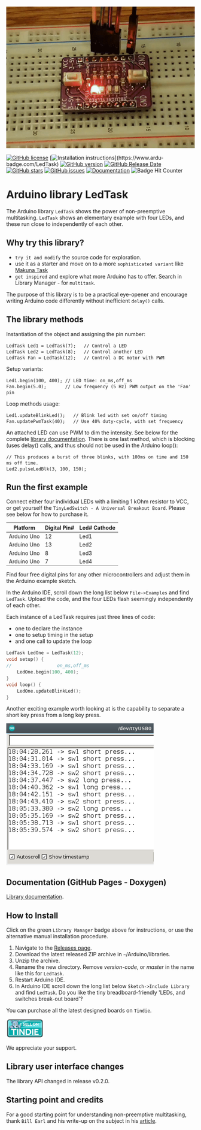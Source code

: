 ![Display](./images/leds.gif)

[![GitHub license](https://img.shields.io/github/license/berrak/LedTask.svg?logo=gnu&logoColor=ffffff)](https://github.com/berrak/LedTask/blob/master/LICENSE)
[![Installation instructions](https://www.ardu-badge.com/badge/LedTask.svg?)](https://www.ardu-badge.com/LedTask)
[![GitHub version](https://img.shields.io/github/release/berrak/LedTask.svg?logo=github&logoColor=ffffff)](https://github.com/berrak/LedTask/releases/latest)
[![GitHub Release Date](https://img.shields.io/github/release-date/berrak/LedTask.svg?logo=github&logoColor=ffffff)](https://github.com/berrak/LedTask/releases/latest)
[![GitHub stars](https://img.shields.io/github/stars/berrak/LedTask.svg?logo=github&logoColor=ffffff)](https://github.com/berrak/LedTask/stargazers)
[![GitHub issues](https://img.shields.io/github/issues/berrak/LedTask.svg?logo=github&logoColor=ffffff)](https://github.com/berrak/LedTask/issues)
[![Documentation](https://img.shields.io/badge/documentation-doxygen-green.svg)](http://berrak.github.io/LedTask/)
![Badge Hit Counter](https://visitor-badge.laobi.icu/badge?page_id=berrak_LedTask)

# Arduino library LedTask
The Arduino library `LedTask` shows the power of non-preemptive multitasking. `LedTask` shows an elementary example with four LEDs, and these run close to independently of each other. 

## Why try this library?

- `try it and modify` the source code for exploration.
- use it as a starter and move on to a more `sophisticated variant` like [Makuna Task](https://github.com/Makuna/Task) 
- `get inspired` and explore what more Arduino has to offer. Search in Library Manager - for `multitask`.

The purpose of this library is to be a practical eye-opener and encourage writing Arduino code differently without inefficient `delay()` calls.

## The library methods

Instantiation of the object and assigning the pin number:

```
LedTask Led1 = LedTask(7);   // Control a LED
LedTask Led2 = LedTask(8);   // Control another LED
LedTask Fan = LedTask(12);   // Control a DC motor with PWM
```
Setup variants:

```
Led1.begin(100, 400); // LED time: on_ms,off_ms
Fan.begin(5.0);       // Low frequency (5 Hz) PWM output on the 'Fan' pin
```
Loop methods usage:
```
Led1.updateBlinkLed();   // Blink led with set on/off timing
Fan.updatePwmTask(40);   // Use 40% duty-cycle, with set frequency
```
An attached LED can use PWM to dim the intensity. See below for the complete [library documentation](https://github.com/berrak/LedTask#documentation-github-pages---doxygen).
There is one last method, which is blocking (uses delay() calls, and thus should not be used in the Arduino loop():

```
// This produces a burst of three blinks, with 100ms on time and 150 ms off time.
Led2.pulseLedBlk(3, 100, 150);	
```

## Run the first example

Connect either four individual LEDs with a limiting 1 kOhm resistor to VCC, or get yourself the `TinyLedSwitch - A Universal Breakout Board`. Please see below for how to purchase it.

| Platform | Digital Pin# | Led# Cathode |
|-|-|-|
| Arduino Uno | 12 | Led1 |
| Arduino Uno | 13 | Led2 |
| Arduino Uno |  8 | Led3 |
| Arduino Uno |  7 | Led4 |

Find four free digital pins for any other microcontrollers and adjust them in the Arduino example sketch.

In the Arduino IDE, scroll down the long list below `File->Examples` and find `LedTask`.
Upload the code, and the four LEDs flash seemingly independently of each other. 

Each instance of a LedTask requires just three lines of code:

- one to declare the instance
- one to setup timing in the setup
- and one call to update the loop

```cpp
LedTask LedOne = LedTask(12);
void setup() {
//                 on_ms,off_ms
	LedOne.begin(100, 400);
}
void loop() {
	LedOne.updateBlinkLed();
}
```

Another exciting example worth looking at is the capability to separate a short key press from a long key press.

![Display](./images/arduino-long-short-press.png)

## Documentation (GitHub Pages - Doxygen)

[Library documentation](https://berrak.github.io/LedTask/classLedTask.html).

## How to Install

Click on the green `Library Manager` badge above for instructions,
or use the alternative manual installation procedure.

1. Navigate to the [Releases page](https://github.com/berrak/LedTask/releases).
1. Download the latest released ZIP archive in `~`/Arduino/libraries.
1. Unzip the archive.
1. Rename the new directory. Remove *version-code*, or *master* in the name like this for `LedTask`.
1. Restart Arduino IDE.
1. In Arduino IDE scroll down the long list below `Sketch->Include Library` and find `LedTask`.
Do you like the tiny breadboard-friendly 'LEDs, and switches break-out board'?

You can purchase all the latest designed boards on `Tindie`. 

[![Tindie](./images/tindie-small.png)](https://www.tindie.com/stores/debinix/)

We appreciate your support.

## Library user interface changes

The library API changed in release v0.2.0.  

## Starting point and credits
For a good starting point for understanding non-preemptive multitasking, thank `Bill Earl` and his write-up on the subject in his [article](https://learn.adafruit.com/multi-tasking-the-arduino-part-1?view=all).
